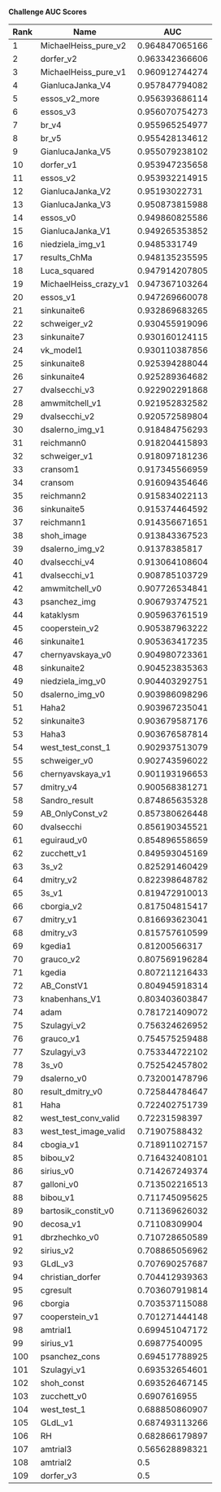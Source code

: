 **Challenge AUC Scores**


|Rank|Name|AUC|
|----|-----|---|
|1|MichaelHeiss_pure_v2|0.964847065166| 
|2|dorfer_v2|0.963342366606| 
|3|MichaelHeiss_pure_v1|0.960912744274| 
|4|GianlucaJanka_V4|0.957847794082| 
|5|essos_v2_more|0.956393686114| 
|6|essos_v3|0.956070754273| 
|7|br_v4|0.955965254977| 
|8|br_v5|0.955428134612| 
|9|GianlucaJanka_V5|0.955079238102| 
|10|dorfer_v1|0.953947235658| 
|11|essos_v2|0.953932214915| 
|12|GianlucaJanka_V2|0.95193022731| 
|13|GianlucaJanka_V3|0.950873815988| 
|14|essos_v0|0.949860825586| 
|15|GianlucaJanka_V1|0.949265353852| 
|16|niedziela_img_v1|0.9485331749| 
|17|results_ChMa|0.948135235595| 
|18|Luca_squared|0.947914207805| 
|19|MichaelHeiss_crazy_v1|0.947367103264| 
|20|essos_v1|0.947269660078| 
|21|sinkunaite6|0.932869683265| 
|22|schweiger_v2|0.930455919096| 
|23|sinkunaite7|0.930160124115| 
|24|vk_model1|0.930110387856| 
|25|sinkunaite8|0.925394288044| 
|26|sinkunaite4|0.925289364682| 
|27|dvalsecchi_v3|0.922902291868| 
|28|amwmitchell_v1|0.921952832582| 
|29|dvalsecchi_v2|0.920572589804| 
|30|dsalerno_img_v1|0.918484756293| 
|31|reichmann0|0.918204415893| 
|32|schweiger_v1|0.918097181236| 
|33|cransom1|0.917345566959| 
|34|cransom|0.916094354646| 
|35|reichmann2|0.915834022113| 
|36|sinkunaite5|0.915374464592| 
|37|reichmann1|0.914356671651| 
|38|shoh_image|0.913843367523| 
|39|dsalerno_img_v2|0.91378385817| 
|40|dvalsecchi_v4|0.913064108604| 
|41|dvalsecchi_v1|0.908785103729| 
|42|amwmitchell_v0|0.907726534841| 
|43|psanchez_img|0.906793747521| 
|44|kataklysm|0.905963761519| 
|45|cooperstein_v2|0.905387963222| 
|46|sinkunaite1|0.905363417235| 
|47|chernyavskaya_v0|0.904980723361| 
|48|sinkunaite2|0.904523835363| 
|49|niedziela_img_v0|0.904403292751| 
|50|dsalerno_img_v0|0.903986098296| 
|51|Haha2|0.903967235041| 
|52|sinkunaite3|0.903679587176| 
|53|Haha3|0.903676587814| 
|54|west_test_const_1|0.902937513079| 
|55|schweiger_v0|0.902743596022| 
|56|chernyavskaya_v1|0.901193196653| 
|57|dmitry_v4|0.900568381271| 
|58|Sandro_result|0.874865635328| 
|59|AB_OnlyConst_v2|0.857380626448| 
|60|dvalsecchi|0.856190345521| 
|61|eguiraud_v0|0.854896558659| 
|62|zucchett_v1|0.849593045169| 
|63|3s_v2|0.825291460429| 
|64|dmitry_v2|0.822398648782| 
|65|3s_v1|0.819472910013| 
|66|cborgia_v2|0.817504815417| 
|67|dmitry_v1|0.816693623041| 
|68|dmitry_v3|0.815757610599| 
|69|kgedia1|0.81200566317| 
|70|grauco_v2|0.807569196284| 
|71|kgedia|0.807211216433| 
|72|AB_ConstV1|0.804945918314| 
|73|knabenhans_V1|0.803403603847| 
|74|adam|0.781721409072| 
|75|Szulagyi_v2|0.756324626952| 
|76|grauco_v1|0.754575259488| 
|77|Szulagyi_v3|0.753344722102| 
|78|3s_v0|0.752542457802| 
|79|dsalerno_v0|0.732001478796| 
|80|result_dmitry_v0|0.725844784647| 
|81|Haha|0.722402751739| 
|82|west_test_conv_valid|0.72231598397| 
|83|west_test_image_valid|0.71907588432| 
|84|cbogia_v1|0.718911027157| 
|85|bibou_v2|0.716432408101| 
|86|sirius_v0|0.714267249374| 
|87|galloni_v0|0.713502216513| 
|88|bibou_v1|0.711745095625| 
|89|bartosik_constit_v0|0.711369626032| 
|90|decosa_v1|0.71108309904| 
|91|dbrzhechko_v0|0.710728650589| 
|92|sirius_v2|0.708865056962| 
|93|GLdL_v3|0.707690257687| 
|94|christian_dorfer|0.704412939363| 
|95|cgresult|0.703607919814| 
|96|cborgia|0.703537115088| 
|97|cooperstein_v1|0.701271444148| 
|98|amtrial1|0.699451047172| 
|99|sirius_v1|0.69877540095| 
|100|psanchez_cons|0.694517788925| 
|101|Szulagyi_v1|0.693532654601| 
|102|shoh_const|0.693526467145| 
|103|zucchett_v0|0.6907616955| 
|104|west_test_1|0.688850860907| 
|105|GLdL_v1|0.687493113266| 
|106|RH|0.682866179897| 
|107|amtrial3|0.565628898321| 
|108|amtrial2|0.5| 
|109|dorfer_v3|0.5| 
